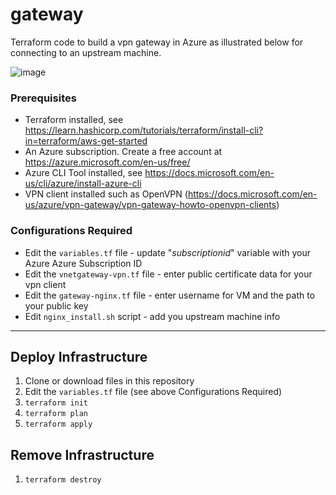 # gateway #  
Terraform code to build a vpn gateway in Azure as illustrated below for connecting to an upstream machine.

![image](https://user-images.githubusercontent.com/15988353/126059122-289c382f-b260-492f-9d55-3083dc33ee73.png)


### Prerequisites ###

* Terraform installed, see https://learn.hashicorp.com/tutorials/terraform/install-cli?in=terraform/aws-get-started  
* An Azure subscription. Create a free account at https://azure.microsoft.com/en-us/free/
* Azure CLI Tool installed, see https://docs.microsoft.com/en-us/cli/azure/install-azure-cli  
* VPN client installed such as OpenVPN (https://docs.microsoft.com/en-us/azure/vpn-gateway/vpn-gateway-howto-openvpn-clients)

### Configurations Required ###
* Edit the ```variables.tf``` file - update "*subscriptionid*" variable with your Azure Azure Subscription ID
* Edit the ```vnetgateway-vpn.tf``` file - enter public certificate data for your vpn client
* Edit the ```gateway-nginx.tf``` file - enter username for VM and the path to your public key
* Edit ```nginx_install.sh``` script - add you upstream machine info 

- - -  
## Deploy Infrastructure ##

1. Clone or download files in this repository
2. Edit the ```variables.tf``` file (see above Configurations Required)
3. ```terraform init```
4. ```terraform plan```
5. ```terraform apply```

## Remove Infrastructure ##
1. ```terraform destroy```
